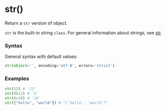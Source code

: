 # str()

Return a `str` version of object.

`str` is the built-in string `class`. For general information about strings, see [str](/built-in-types/str.md).

### Syntax
General syntax with default values:
```python
str(object='', encoding='utf-8', errors='strict')
```

### Examples
```python
str(12) # '12'
str(0b11) # '3'
str(0x10) # '16'
str(["hello", "world"]) # "['hello', 'world']"
```